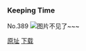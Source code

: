 ### Keeping Time
No.389
![图片不见了~~~](https://imgs.xkcd.com/comics/keeping_time.png)

[原址](https://xkcd.com//389) [下载](https://imgs.xkcd.com/comics/keeping_time.png)

